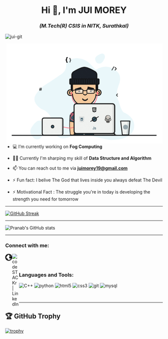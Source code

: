 


<!-- <img align="center" src="./banner.png"/></a> -->

<h1 align="center"><b>Hi 👋, I'm JUI MOREY</b></h1>
<h3 align="center"><i>(M.Tech(R) CSIS in NITK, Surathkal)</i></h3>

<p align="left"> <img src="https://komarev.com/ghpvc/?username=jui-git&label=visitors%20&color=129e00&style=plastic" alt="jui-git" /> </p>
<img align="right" alt="GIF" src="gif image.gif" width="500px" height="320" />



- 💻 I’m currently working on **Fog Computing**

- 👨‍💻 Currently I'm sharping my skill of **Data Structure and Algorithm** 

- 📫 You can reach out to me via  **juimorey19@gmail.com**

-  ⚡ Fun fact: I belive The God that lives inside you always defeat The Devil

-  ⚡ Motivational Fact : The struggle you're in today is developing the strength you need for tomorrow

 <hr>
 
[![GitHub Streak](http://github-readme-streak-stats.herokuapp.com?user=jui-git&theme=vue-dark&date_format=M%20j%5B%2C%20Y%5D)](https://git.io/streak-stats)
 
  <hr>
 
![Pranab's GitHub stats](https://github-readme-stats.vercel.app/api?username=jui-git&theme=tokyonight)



 <hr>


### Connect with me:

[<img align="left" alt="codeSTACKr.com" width="22px" src="https://raw.githubusercontent.com/iconic/open-iconic/master/svg/globe.svg" />][website]

[<img align="left" alt="codeSTACKr | LinkedIn" width="22px" src="https://cdn.jsdelivr.net/npm/simple-icons@v3/icons/linkedin.svg" />][linkedin]

<br />
<br />


### Languages and Tools:



<p align="left">
<img src="https://i.pinimg.com/originals/99/f8/87/99f887833c475448723d3c9ac16c179b.png" alt="C++" width="40" height="40"/> 
<img src="https://cdn3.iconfinder.com/data/icons/logos-and-brands-adobe/512/267_Python-512.png" alt="python" width="40" height="40"/> 
<img src="https://upload.wikimedia.org/wikipedia/commons/thumb/6/61/HTML5_logo_and_wordmark.svg/512px-HTML5_logo_and_wordmark.svg.png" alt="html5" height="40"/> 
<img src="https://upload.wikimedia.org/wikipedia/commons/thumb/d/d5/CSS3_logo_and_wordmark.svg/1200px-CSS3_logo_and_wordmark.svg.png" alt="css3" height="40"/> 

<img src="https://www.vectorlogo.zone/logos/git-scm/git-scm-icon.svg" alt="git" width="40" height="40"/> 
<img src="https://i.pinimg.com/originals/50/f1/58/50f1582a95bdac10f1c3fa295c8b947b.png" alt="mysql" width="40" height="40"/>

</p>
<br />
 

[website]: https://jui-git.github.io/poersonal-website/
[gmail]: juimorey19@gmail.com
[linkedin]: https://www.linkedin.com/in/jui-morey-14a151159












 <hr>



## 🏆 GitHub Trophy
[![trophy](https://github-profile-trophy.vercel.app/?username=jui-git&column=8)](https://github-profile-trophy.vercel.app/?username=jui-git&column=8)

